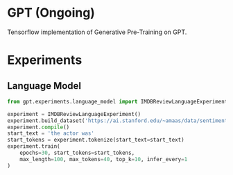 # GPT (Ongoing)

Tensorflow implementation of Generative Pre-Training on GPT.

# Experiments

## Language Model

```python
from gpt.experiments.language_model import IMDBReviewLanguageExperiment

experiment = IMDBReviewLanguageExperiment()
experiment.build_dataset('https://ai.stanford.edu/~amaas/data/sentiment/aclImdb_v1.tar.gz')
experiment.compile()
start_text = 'the actor was'
start_tokens = experiment.tokenize(start_text=start_text)
experiment.train(
    epochs=30, start_tokens=start_tokens,
    max_length=100, max_tokens=40, top_k=10, infer_every=1
)
```